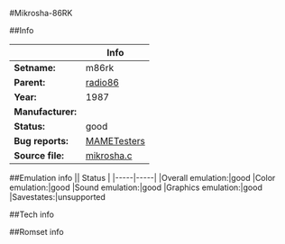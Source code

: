 #Mikrosha-86RK

##Info

||Info|
|-----|-----|
|**Setname:**|m86rk
|**Parent:**|[radio86](radio86.md)
|**Year:**|1987
|**Manufacturer:**|<unknown>
|**Status:**|good
|**Bug reports:**|[MAMETesters](http://mametesters.org/view_all_set.php?type=1&temporary=y&search=mikrosha.c)
|**Source file:**|[mikrosha.c](https://github.com/mamedev/mame/blob/master/src/mess/drivers/mikrosha.c)

##Emulation info
|| Status |
|-----|-----|
|Overall emulation:|good
|Color emulation:|good
|Sound emulation:|good
|Graphics emulation:|good
|Savestates:|unsupported

##Tech info

##Romset info

<!--- START OF EDITED COMMENT DO NOT TOUCH TEXT ABOVE-->
